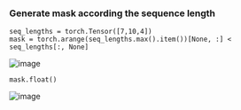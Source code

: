 ### Generate mask according the sequence length
```
seq_lengths = torch.Tensor([7,10,4])
mask = torch.arange(seq_lengths.max().item())[None, :] < seq_lengths[:, None]
```
![image](https://github.com/user-attachments/assets/9ac29d9d-9e7a-45e9-ac27-56d972a71d4a)


```
mask.float()
```
![image](https://github.com/user-attachments/assets/477b4aa2-49f1-491c-94cd-2f1165b9b187)


